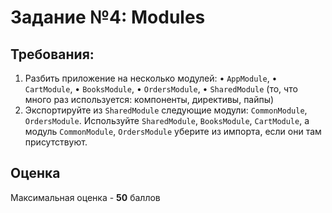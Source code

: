 # Задание №4: Modules

## Требования:

1. Разбить приложение на несколько модулей:
   • `AppModule`,
   • `CartModule`,
   • `BooksModule`,
   • `OrdersModule`,
   • `SharedModule` (то, что много раз используется: компоненты, директивы, пайпы)
2. Экспортируйте из `SharedModule` следующие модули: `CommonModule`, `OrdersModule`. Используйте `SharedModule`, `BooksModule`, `CartModule`, а модуль `CommonModule`, `OrdersModule` уберите из импорта, если они там присутствуют.

## Оценка

Максимальная оценка - **50** баллов
